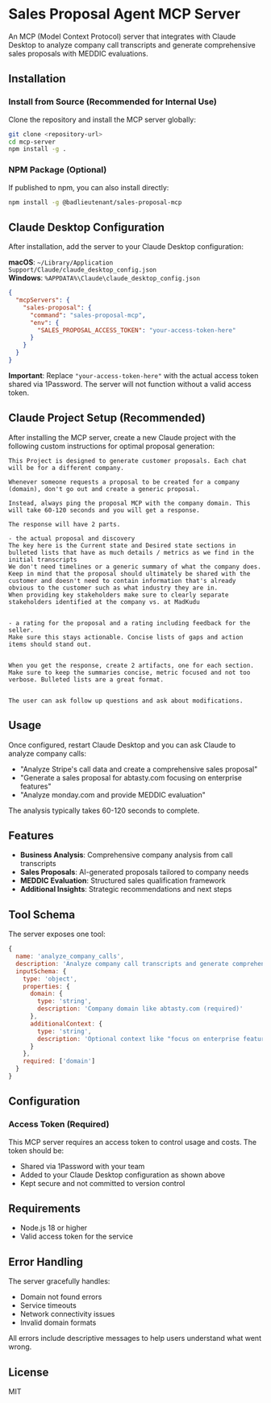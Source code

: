 # Sales Proposal Agent MCP Server

An MCP (Model Context Protocol) server that integrates with Claude Desktop to analyze company call transcripts and generate comprehensive sales proposals with MEDDIC evaluations.

## Installation

### Install from Source (Recommended for Internal Use)

Clone the repository and install the MCP server globally:

```bash
git clone <repository-url>
cd mcp-server
npm install -g .
```

### NPM Package (Optional)

If published to npm, you can also install directly:

```bash
npm install -g @badlieutenant/sales-proposal-mcp
```

## Claude Desktop Configuration

After installation, add the server to your Claude Desktop configuration:

**macOS**: `~/Library/Application Support/Claude/claude_desktop_config.json`  
**Windows**: `%APPDATA%\Claude\claude_desktop_config.json`

```json
{
  "mcpServers": {
    "sales-proposal": {
      "command": "sales-proposal-mcp",
      "env": {
        "SALES_PROPOSAL_ACCESS_TOKEN": "your-access-token-here"
      }
    }
  }
}
```

**Important**: Replace `"your-access-token-here"` with the actual access token shared via 1Password. The server will not function without a valid access token.

## Claude Project Setup (Recommended)

After installing the MCP server, create a new Claude project with the following custom instructions for optimal proposal generation:

```
This Project is designed to generate customer proposals. Each chat will be for a different company. 

Whenever someone requests a proposal to be created for a company (domain), don't go out and create a generic proposal. 

Instead, always ping the proposal MCP with the company domain. This will take 60-120 seconds and you will get a response.

The response will have 2 parts.

- the actual proposal and discovery
The key here is the Current state and Desired state sections in bulleted lists that have as much details / metrics as we find in the initial transcripts
We don't need timelines or a generic summary of what the company does. Keep in mind that the proposal should ultimately be shared with the customer and doesn't need to contain information that's already obvious to the customer such as what industry they are in.
When providing key stakeholders make sure to clearly separate stakeholders identified at the company vs. at MadKudu


- a rating for the proposal and a rating including feedback for the seller.
Make sure this stays actionable. Concise lists of gaps and action items should stand out.


When you get the response, create 2 artifacts, one for each section.
Make sure to keep the summaries concise, metric focused and not too verbose. Bulleted lists are a great format. 


The user can ask follow up questions and ask about modifications.
```

## Usage

Once configured, restart Claude Desktop and you can ask Claude to analyze company calls:

- "Analyze Stripe's call data and create a comprehensive sales proposal"
- "Generate a sales proposal for abtasty.com focusing on enterprise features"  
- "Analyze monday.com and provide MEDDIC evaluation"

The analysis typically takes 60-120 seconds to complete.

## Features

- **Business Analysis**: Comprehensive company analysis from call transcripts
- **Sales Proposals**: AI-generated proposals tailored to company needs
- **MEDDIC Evaluation**: Structured sales qualification framework
- **Additional Insights**: Strategic recommendations and next steps

## Tool Schema

The server exposes one tool:

```javascript
{
  name: 'analyze_company_calls',
  description: 'Analyze company call transcripts and generate comprehensive sales proposal with MEDDIC evaluation',
  inputSchema: {
    type: 'object',
    properties: {
      domain: {
        type: 'string',
        description: 'Company domain like abtasty.com (required)'
      },
      additionalContext: {
        type: 'string', 
        description: 'Optional context like "focus on enterprise features"'
      }
    },
    required: ['domain']
  }
}
```

## Configuration

### Access Token (Required)

This MCP server requires an access token to control usage and costs. The token should be:
- Shared via 1Password with your team
- Added to your Claude Desktop configuration as shown above
- Kept secure and not committed to version control

## Requirements

- Node.js 18 or higher
- Valid access token for the service

## Error Handling

The server gracefully handles:
- Domain not found errors
- Service timeouts
- Network connectivity issues
- Invalid domain formats

All errors include descriptive messages to help users understand what went wrong.

## License

MIT 